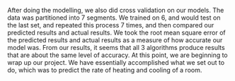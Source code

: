 After doing the modelling, we also did cross validation on our models. The data was partitioned into 7 segments. We trained on 6, and would test on the last set, and repeated this process 7 times, and then compared our predicted results and actual results. We took the root mean square error of the predicted results and actual results as a measure of how accurate our model was. 
From our results, it seems that all 3 algorithms produce results that are about the same level of accuracy. 
At this point, we are beginning to wrap up our project. We have essentially accomplished what we set out to do, which was to predict the rate of heating and cooling of a room. 
